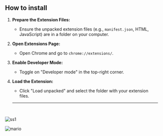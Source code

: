 <h2>How to install</h2>

1. **Prepare the Extension Files:**
   - Ensure the unpacked extension files (e.g., `manifest.json`, HTML, JavaScript) are in a folder on your computer.

2. **Open Extensions Page:**
   - Open Chrome and go to `chrome://extensions/`.

3. **Enable Developer Mode:**
   - Toggle on "Developer mode" in the top-right corner.

4. **Load the Extension:**
   - Click "Load unpacked" and select the folder with your extension files.

   <hr>
   <br>

![ss1](https://github.com/user-attachments/assets/2a6bbd07-c3d1-421e-9c52-05f7f6b76023)

![mario](https://github.com/user-attachments/assets/0b847eed-e168-4420-8f4c-1f0d65bf0cbb)
